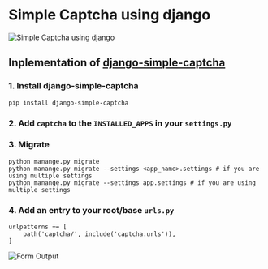# Simple Captcha using django

![Simple Captcha using django](https://i.ibb.co/521dYQR/dj-simple-cap-Untitled.png)

## Inplementation of [django-simple-captcha](https://django-simple-captcha.readthedocs.io/en/latest/usage.html)

### 1. Install django-simple-captcha 
```
pip install django-simple-captcha
```

### 2. Add ```captcha``` to the ```INSTALLED_APPS``` in your ```settings.py```
### 3. Migrate
```
python manange.py migrate
python manange.py migrate --settings <app_name>.settings # if you are using multiple settings
python manange.py migrate --settings app.settings # if you are using multiple settings
```

### 4. Add an entry to your root/base ```urls.py```

```
urlpatterns += [
    path('captcha/', include('captcha.urls')),
]
```

![Form Output](https://i.ibb.co/8Pgt0YF/random-chars.png)
